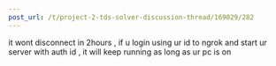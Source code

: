 ```yaml
---
post_url: /t/project-2-tds-solver-discussion-thread/169029/282
---
```

it wont disconnect in 2hours , if u login using ur id to ngrok and start ur server with auth id , it will keep running as long as ur pc is on